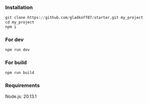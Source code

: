 ### Installation

```python
git clone https://github.com/gladkoff07/starter.git my_project
cd my_project
npm i
```

### For dev

```bash
npm run dev
```

### For build

```bash
npm run build
```

### Requirements

Node.js: 20.13.1
